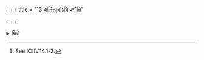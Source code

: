 +++
title = "13 ओमित्यृचोऽधि प्रणौति"

+++

<details><summary>थिते</summary>

13. He makes om on the verse i.e. he turns the last syllable of every verse into om or adds om after the last syllable[^1].  

[^1]: See XXIV.14.1-2. 
</details>
